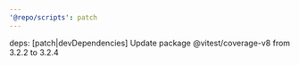 ```yaml
---
'@repo/scripts': patch
---
```


deps: [patch|devDependencies] Update package @vitest/coverage-v8 from 3.2.2 to 3.2.4
